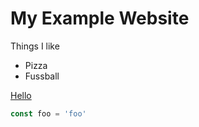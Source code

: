 # My Example Website

Things I like

- Pizza
- Fussball

[Hello](https://www.google.com)

```js
const foo = 'foo'
```